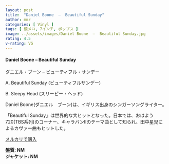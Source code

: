 ```yaml
---
layout: post
title:  "Daniel Boone  –  Beautiful Sunday"
author: mmr
categories: [ Vinyl ]
tags: [ 懐メロ, 7インチ, ポップス ]
image: ../assets/images/Daniel Boone  –  Beautiful Sunday.jpg
rating: 4.5
v-rating: VG
---
```


#### Daniel Boone  –  Beautiful Sunday

ダニエル・ブーン – ビューティフル・サンデー

A. Beautiful Sunday (ビューティフルサンデー)

B. Sleepy Head (スリーピー・ヘッド)

Daniel Boone(ダニエル　ブーン)は、イギリス出身のシンガーソングライター。

「Beautiful Sunday」は世界的な大ヒットとなった。日本では、おはよう720(TBS系列)のコーナー、キャラバンIIのテーマ曲として知られ、田中星児によるカヴァー曲もヒットした。

[メルカリで購入](https://jp.mercari.com/item/m26206683397?afid=6142608987)

<div class="mt-4 mb-4 d-flex align-items-center">
<strong class="mr-1">盤質: NM</strong>
</div>
<div class="mt-4 mb-4 d-flex align-items-center">
<strong class="mr-1">ジャケット: NM</strong>
</div>
